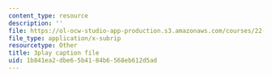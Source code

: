 ```yaml
---
content_type: resource
description: ''
file: https://ol-ocw-studio-app-production.s3.amazonaws.com/courses/22-15-essential-numerical-methods-fall-2014/1b841ea2dbe65b4184b6568eb612d5ad_WUxImdA7k8E.vtt
file_type: application/x-subrip
resourcetype: Other
title: 3play caption file
uid: 1b841ea2-dbe6-5b41-84b6-568eb612d5ad
---
```

